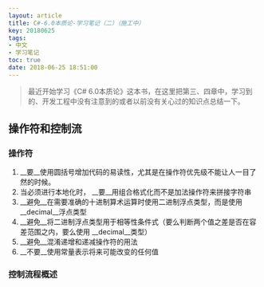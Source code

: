 ```yaml
---
layout: article
title: C#-6.0本质论-学习笔记（二）（施工中）
key: 20180625
tags:
- 中文
- 学习笔记
toc: true
date: 2018-06-25 18:51:00
---
```

> 最近开始学习《C# 6.0本质论》这本书，在这里把第三、四章中，学习到的、开发工程中没有注意到的或者以前没有关心过的知识点总结一下。

<!--more-->

## 操作符和控制流

### 操作符
1.  __要__使用圆括号增加代码的易读性，尤其是在操作符优先级不能让人一目了然的时候。
2.  当必须进行本地化时， __要__用组合格式化而不是加法操作符来拼接字符串
3.  __避免__在需要准确的十进制算术运算时使用二进制浮点类型，而是使用 __decimal__浮点类型
4.  __避免__将二进制浮点类型用于相等性条件式（要么判断两个值之差是否在容差范围之内，要么使用 __decimal__类型）
5.   __避免__混淆递增和递减操作符的用法
6.   __不要__使用常量表示将来可能改变的任何值

### 控制流程概述




